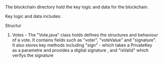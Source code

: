 The blockchain directory hold the key logic and data for the blockchain.

Key logic and data includes:

Structur
1. Votes - The "Vote.java" class holds defines the structures and behaviour of a vote. It contains fields such as "voter", "voteValue" and "signature". It also stores key methods including "sign" - which takes a PrivateKey as a parametre and provides a digital signature , and "isValid" which verifys the signature
